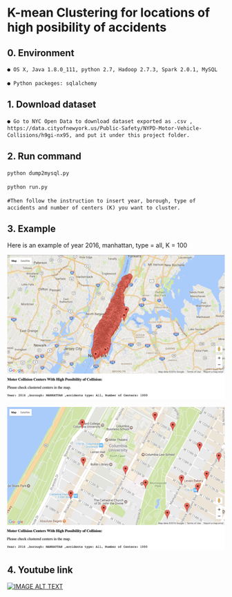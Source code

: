 # K-mean Clustering for locations of high posibility of accidents

## 0. Environment

	● OS X, Java 1.8.0_111, python 2.7, Hadoop 2.7.3, Spark 2.0.1, MySQL
	
	● Python packeges: sqlalchemy

## 1. Download dataset

	● Go to NYC Open Data to download dataset exported as .csv , https://data.cityofnewyork.us/Public-Safety/NYPD-Motor-Vehicle-Collisions/h9gi-nx95, and put it under this project folder.

## 2. Run command

	python dump2mysql.py
			
	python run.py
			
	#Then follow the instruction to insert year, borough, type of accidents and number of centers (K) you want to cluster.
			
## 3. Example

Here is an example of year 2016, manhattan, type = all, K = 100
			
![image](./pics/SH1.png "Overview")

![image](./pics/SH2.png "Sections around Columbia University")

## 4. Youtube link

[![IMAGE ALT TEXT](http://img.youtube.com/vi/SWS3jXV6XVg/0.jpg)](http://www.youtube.com/watch?v=SWS3jXV6XVg "Big Data Analytics Project: Motor Collisions in NYC")
